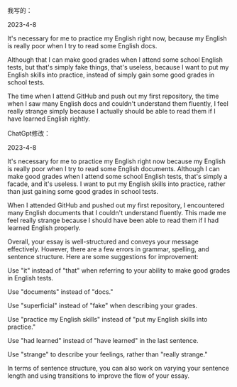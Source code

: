 我写的：

2023-4-8

It's necessary for me to practice my English right now, because my English is really poor when I try to read some English docs.

Although that I can make good grades when I attend some school English tests, but that's simply fake things, that's useless, because I want to put my English skills into practice, instead of simply gain some good grades in school tests.

The time when I attend GitHub and push out my first repository, the time when I saw many English docs and couldn't understand them fluently, I feel really strange simply because I actually should be able to read them if I have learned English rightly. 

ChatGpt修改：

2023-4-8

It's necessary for me to practice my English right now because my English is really poor when I try to read some English documents. Although I can make good grades when I attend some school English tests, that's simply a facade, and it's useless. I want to put my English skills into practice, rather than just gaining some good grades in school tests.

When I attended GitHub and pushed out my first repository, I encountered many English documents that I couldn't understand fluently. This made me feel really strange because I should have been able to read them if I had learned English properly.

Overall, your essay is well-structured and conveys your message effectively. However, there are a few errors in grammar, spelling, and sentence structure. Here are some suggestions for improvement:

Use "it" instead of "that" when referring to your ability to make good grades in English tests.

Use "documents" instead of "docs."

Use "superficial" instead of "fake" when describing your grades.

Use "practice my English skills" instead of "put my English skills into practice."

Use "had learned" instead of "have learned" in the last sentence.

Use "strange" to describe your feelings, rather than "really strange."

In terms of sentence structure, you can also work on varying your sentence length and using transitions to improve the flow of your essay.


